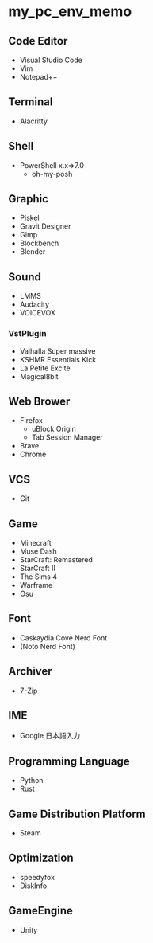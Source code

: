 # my_pc_env_memo

## Code Editor
- Visual Studio Code
- Vim
- Notepad++

## Terminal
- Alacritty

## Shell
- PowerShell x.x=>7.0
  - oh-my-posh

## Graphic
- Piskel
- Gravit Designer
- Gimp
- Blockbench
- Blender

## Sound
- LMMS
- Audacity
- VOICEVOX

### VstPlugin
- Valhalla Super massive
- KSHMR Essentials Kick
- La Petite Excite
- Magical8bit

## Web Brower
- Firefox
  - uBlock Origin
  - Tab Session Manager
- Brave
- Chrome

## VCS
- Git

## Game
- Minecraft
- Muse Dash
- StarCraft: Remastered
- StarCraft II
- The Sims 4
- Warframe
- Osu

## Font
- Caskaydia Cove Nerd Font
- (Noto Nerd Font)

## Archiver
- 7-Zip

## IME
- Google 日本語入力

## Programming Language
- Python
- Rust

## Game Distribution Platform
- Steam

## Optimization
- speedyfox
- DiskInfo

## GameEngine
- Unity



